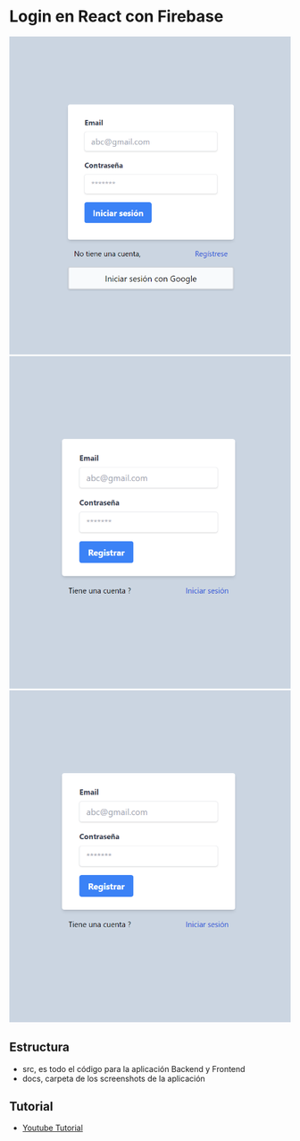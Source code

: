 # Login en React con Firebase
![](docs/screenshot.png)
![](docs/screenshot2.png)
![](docs/screenshot2.png)
## Estructura

- src, es todo el código para la aplicación Backend y Frontend
- docs, carpeta de los screenshots de la aplicación

## Tutorial
- [Youtube Tutorial](https://www.youtube.com/watch?v=H_vEJt5Id_I&t=6693s)
